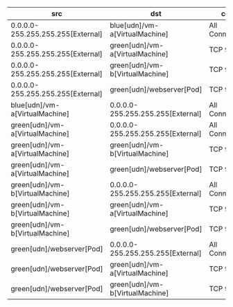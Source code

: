 | src | dst | conn |
|-----|-----|------|
| 0.0.0.0-255.255.255.255[External] | blue[udn]/vm-a[VirtualMachine] | All Connections |
| 0.0.0.0-255.255.255.255[External] | green[udn]/vm-a[VirtualMachine] | TCP 9001 |
| 0.0.0.0-255.255.255.255[External] | green[udn]/vm-b[VirtualMachine] | TCP 9001 |
| 0.0.0.0-255.255.255.255[External] | green[udn]/webserver[Pod] | TCP 9001 |
| blue[udn]/vm-a[VirtualMachine] | 0.0.0.0-255.255.255.255[External] | All Connections |
| green[udn]/vm-a[VirtualMachine] | 0.0.0.0-255.255.255.255[External] | All Connections |
| green[udn]/vm-a[VirtualMachine] | green[udn]/vm-b[VirtualMachine] | TCP 9001 |
| green[udn]/vm-a[VirtualMachine] | green[udn]/webserver[Pod] | TCP 9001 |
| green[udn]/vm-b[VirtualMachine] | 0.0.0.0-255.255.255.255[External] | All Connections |
| green[udn]/vm-b[VirtualMachine] | green[udn]/vm-a[VirtualMachine] | TCP 9001 |
| green[udn]/vm-b[VirtualMachine] | green[udn]/webserver[Pod] | TCP 9001 |
| green[udn]/webserver[Pod] | 0.0.0.0-255.255.255.255[External] | All Connections |
| green[udn]/webserver[Pod] | green[udn]/vm-a[VirtualMachine] | TCP 9001 |
| green[udn]/webserver[Pod] | green[udn]/vm-b[VirtualMachine] | TCP 9001 |
